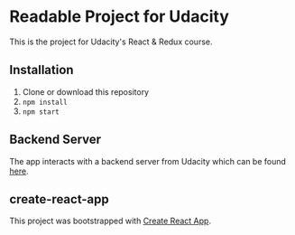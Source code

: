 # Readable Project for Udacity

This is the project for Udacity's React & Redux course.

## Installation

1. Clone or download this repository
2. `npm install`
3. `npm start`

## Backend Server

The app interacts with a backend server from Udacity which can be found [here](https://github.com/udacity/reactnd-project-readable-starter).

## create-react-app

This project was bootstrapped with [Create React App](https://github.com/facebookincubator/create-react-app).
